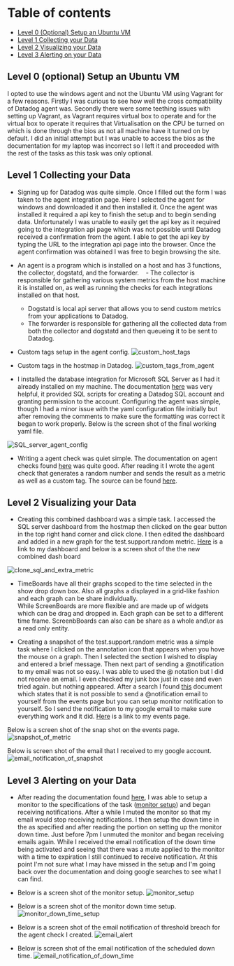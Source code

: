 Table of contents
=================

- [Level 0  (Optional) Setup an Ubuntu VM](#level-0-optional-setup-an-ubuntu-vm)
- [Level 1  Collecting your Data](#level-1-collecting-your-data)
- [Level 2  Visualizing your Data](#level-2-visualizing-your-data)
- [Level 3  Alerting on your Data](#level-3-alerting-on-your-data) 



## Level 0 (optional) Setup an Ubuntu VM

I opted to use the windows agent and not the Ubuntu VM using Vagrant for a few reasons. Firstly I was curious to see how well the cross compatibility of Datadog agent was. 
Secondly there were some teething issues with setting up Vagrant, as Vagrant requires virtual box to operate and for the virtual box to operate it requires that Virtualisation on the CPU be turned on which is done through the bios as not all machine have it turned on by default. I did an initial attempt but I was unable to access the bios as the documentation for my laptop was incorrect so I left it and proceeded with the rest of the tasks as this task was only optional.

## Level 1 Collecting your Data

  * Signing up for Datadog was quite simple. Once I filled out the form I was taken to the agent integration page. Here I selected the agent for windows and downloaded it and then installed it. Once the agent was installed it required a api key to finish the setup and to begin sending data. Unfortunately I was unable to easily get the api key as it required going to the integration api page which was not possible until Datadog received a confirmation from the agent. I able to get the api key by typing the URL to the integration api page into the browser. Once the agent confirmation was obtained I was free to begin browsing the site. 

  * An agent is a program which is installed on a host and has 3 functions, the collector, dogstatd, and the forwarder.
    - The collector is responsible for gathering various system metrics from the host machine it is installed on, as well as running the checks for each integrations installed on that host.
    - Dogstatd is local api server that allows you to send custom metrics from your applications to Datadog.
    - The forwarder is responsible for gathering all the collected data from both the collector and dogstatd and then queueing it to be sent to Datadog.

  * Custom tags setup in the agent config. 
	![custom_host_tags](images/custom_host_tags.png)

  * Custom tags in the hostmap in Datadog. 
 	![custom_tags_from_agent](images/Custom_tags_from_agent.png) 

  * I installed the database integration for Microsoft SQL Server as I had it already installed on my machine. The documentation [here](https://app.datadoghq.com/account/settings#integrations/SQL_server) was very helpful, it provided SQL scripts for creating a Datadog SQL account and granting permission to the account. Configuring the agent was simple, though I had a minor issue with the yaml configuration file initially but after removing the comments to make sure the formatting was correct it began to work properly. Below is the screen shot of the final working yaml file.
  
  ![SQL_server_agent_config](images/sql_server_agent_config.png)

   * Writing a agent check was quiet simple. The documentation on agent checks found [here](http://docs.datadoghq.com/guides/agent_checks/) was quite good. After reading it I wrote the agent check that generates a random number and sends the result as a metric as well as a custom tag. The source can be found [here](/code).

## Level 2 Visualizing your Data

  * Creating this combined dashboard was a simple task. I accessed the SQL server dashboard from the hostmap then clicked on the gear button in the top right hand corner and click clone. I then edited the dashboard and added in a new graph for the test.support.random metric. [Here](https://app.datadoghq.com/dash/292968/sqlserver--test-agent--overview?live=true&page=0&is_auto=false&from_ts=1495674984858&to_ts=1495678584858&tile_size=s) is a link to my dashboard and below is a screen shot of the the new combined dash board
  
  ![clone_sql_and_extra_metric](images/clone_sql_and_extra_metric.png)

   * TimeBoards have all their graphs scoped to the time selected in the show drop down box. Also all graphs a displayed in a grid-like fashion and each graph can be share individually.  
While ScreenBoards are more flexible and are made up of widgets which can be drag and dropped in. Each graph can be set to a different time frame. ScreenbBoards can also can be share as a whole and\or as a read only entity.

  * Creating a snapshot of the test.support.random metric was a simple task where I clicked on the annotation icon that appears when you hove the mouse on a graph. Then I selected the section I wished to display and entered a brief message. Then next part of sending a @notification to my email was not so easy. I was able to used the @ notation but I did not receive an email. I even checked my junk box just in case and even tried again. but nothing appeared. After a search I found [this](https://help.datadoghq.com/hc/en-us/articles/203038119-What-do-notifications-do-in-Datadog-) document which states that it is not possible to send a @notification email to yourself from the events page but you can setup monitor notification to yourself. So I send the notification to my google email to make sure everything work and it did. [Here](https://app.datadoghq.com/event/stream?tags_execution=and&show_private=true&per_page=30&aggregate_up=true&use_date_happened=false&display_timeline=true&from_ts=1494990000000&priority=normal&is_zoomed=false&status=all&to_ts=1495594800000&is_auto=false&incident=true&only_discussed=false&no_user=false&page=0&live=true&bucket_size=10800000#) is a link to my events page.

  Below is a screen shot of the snap shot on the events page.
  ![snapshot_of_metric](images/snapshot_of_metric.png)

  Below is screen shot of the email that I received to my google account.
  ![email_notification_of_snapshot](images/email_notification_of_snapshot.png)

## Level 3 Alerting on your Data

 * After reading the documentation found [here](http://docs.datadoghq.com/guides/monitors/), I was able to setup a monitor to the specifications of the task ([monitor setup](https://app.datadoghq.com/monitors#2123423/edit)) and began receiving notifications. After a while I muted the monitor so that my email would stop receiving notifications. I then setup the down time in the as specified and after reading the portion on setting up the monitor down time. Just before 7pm I unmuted the monitor and began receiving emails again. While I received the email notification of the down time being activated and seeing that there was a mute applied to the monitor with a time to expiration I still continued to receive notification. At this point I'm not sure what I may have missed in the setup and I'm going back over the documentation and doing google searches to see what I can find. 

  * Below is a screen shot of the monitor setup.
  	![monitor_setup](images/monitor_setup.png) 

  * Below is a screen shot of the monitor down time setup.
  	![monitor_down_time_setup](images/monitor_down_time_setup.png)

  * Below is a screen shot of the email notification of threshold breach for the agent check I created.
	![email_alert](images/email_alert.png)

  * Below is screen shot of the email notification of the scheduled down time.
	![email_notification_of_down_time](images/email_notification_of_down_time.png)

